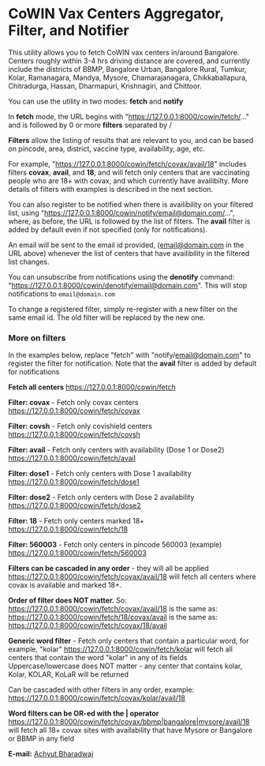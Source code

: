 # CoWIN Vax Centers Aggregator, Filter, and Notifier

This utility allows you to fetch CoWIN vax centers in/around Bangalore.
Centers roughly within 3-4 hrs driving distance are covered, and
currently include the districts of BBMP, Bangalore Urban, Bangalore
Rural, Tumkur, Kolar, Ramanagara, Mandya, Mysore, Chamarajanagara,
Chikkaballapura, Chitradurga, Hassan, Dharmapuri, Krishnagiri, and
Chittoor.

You can use the utility in two modes: **fetch** and **notify**

In **fetch** mode, the URL begins with
"https://127.0.0.1:8000/cowin/fetch/..." and is followed by 0 or
more **filters** separated by /

**Filters** allow the listing of results that are relevant to you, and
can be based on pincode, area, district, vaccine type, availability,
age, etc.

For example, "https://127.0.0.1:8000/cowin/fetch/covax/avail/18"
includes filters **covax**, **avail**, and **18**, and will fetch only
centers that are vaccinating people who are 18+ with covax, and which
currently have availibilty. More details of filters with examples is
described in the next section.

You can also register to be notified when there is availibility on your
filtered list, using
"https://127.0.0.1:8000/cowin/notify/email@domain.com/...", where, as
before, the URL is followed by the list of filters. The **avail** filter
is added by default even if not specified (only for notifications).

An email will be sent to the email id provided, (email@domain.com in the
URL above) whenever the list of centers that have availibility in the
filtered list changes.

You can unsubscribe from notifications using the **denotify** command:
"https://127.0.0.1:8000/cowin/denotify/email@domain.com". This will
stop notifications to `email@domain.com`

To change a registered filter, simply re-register with a new filter on
the same email id. The old filter will be replaced by the new one.

### More on filters

In the examples below, replace "fetch" with
"notify/email@domain.com" to register the filter for notification.
Note that the **avail** filter is added by default for notifications

**Fetch all centers**
<https://127.0.0.1:8000/cowin/fetch>

**Filter: covax** - Fetch only covax centers
<https://127.0.0.1:8000/cowin/fetch/covax>

**Filter: covsh** - Fetch only covishield centers
<https://127.0.0.1:8000/cowin/fetch/covsh>

**Filter: avail** - Fetch only centers with availability (Dose 1 or Dose2)
<https://127.0.0.1:8000/cowin/fetch/avail>

**Filter: dose1** - Fetch only centers with Dose 1 availability
<https://127.0.0.1:8000/cowin/fetch/dose1>

**Filter: dose2** - Fetch only centers with Dose 2 availability
<https://127.0.0.1:8000/cowin/fetch/dose2>

**Filter: 18** - Fetch only centers marked 18+
<https://127.0.0.1:8000/cowin/fetch/18>

**Filter: 560003** - Fetch only centers in pincode 560003 (example)
<https://127.0.0.1:8000/cowin/fetch/560003>

**Filters can be cascaded in any order** - they will all be applied
<https://127.0.0.1:8000/cowin/fetch/covax/avail/18>
will fetch all centers where covax is available and marked 18+.

**Order of filter does NOT matter.** So:
<https://127.0.0.1:8000/cowin/fetch/covax/avail/18>
is the same as:
<https://127.0.0.1:8000/cowin/fetch/18/covax/avail>
is the same as:
<https://127.0.0.1:8000/cowin/fetch/covax/18/avail>

**Generic word filter** - Fetch only centers that contain a particular
word, for example, "kolar"
<https://127.0.0.1:8000/cowin/fetch/kolar>
will fetch all centers that contain the word "kolar" in any of its
fields
Uppercase/lowercase does NOT matter - any center that contains kolar,
Kolar, KOLAR, KoLaR will be returned

Can be cascaded with other filters in any order, example:
<https://127.0.0.1:8000/cowin/fetch/covax/kolar/avail/18>

**Word filters can be OR-ed with the | operator**
<https://127.0.0.1:8000/cowin/fetch/covax/bbmp|bangalore|mysore/avail/18>\
will fetch all 18+ covax sites with availability that have Mysore or
Bangalore or BBMP in any field

**E-mail:** [Achyut Bharadwaj](mailto:achyut@acutebar.in)
